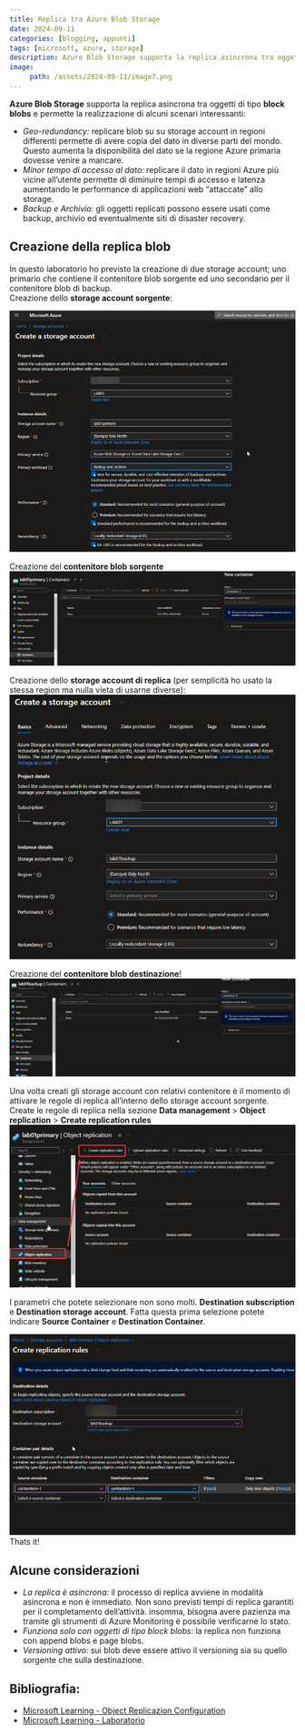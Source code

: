 ```yaml
---
title: Replica tra Azure Blob Storage
date: 2024-09-11
categories: [blogging, appunti]
tags: [microsoft, azure, storage]
description: Azure Blob Storage supporta la replica asincrona tra oggetti di tipo block blobs permettendo la realizzazione discenari interessanti per la ridondanza e il backup dei dati.
image:
     path: /assets/2024-09-11/image7.png
---
```


**Azure Blob Storage** supporta la replica asincrona tra oggetti di tipo **block blobs** e permette la realizzazione di alcuni scenari interessanti: 

- *Geo-redundancy:* replicare blob su su storage account in regioni differenti permette di avere copia del dato in diverse parti del mondo. Questo aumenta la disponibilità del dato se la regione Azure primaria dovesse venire a mancare.  
- *Minor tempo di accesso al dato:* replicare il dato in regioni Azure più vicine all’utente permette di diminuire tempi di accesso e latenza aumentando le performance di applicazioni web “attaccate” allo storage.  
- *Backup e Archivio:* gli oggetti replicati possono essere usati come backup, archivio ed eventualmente siti di disaster recovery.

## Creazione della replica blob

In questo laboratorio ho previsto la creazione di due storage account; uno primario che contiene il contenitore blob sorgente ed uno secondario per il contenitore blob di backup.  
Creazione dello **storage account sorgente**:

![](/assets/2024-09-11/image5.png)

Creazione del **contenitore blob sorgente**  
![](/assets/2024-09-11/image3.png)

Creazione dello **storage account di replica** (per semplicità ho usato la stessa region ma nulla vieta di usarne diverse):  
![](/assets/2024-09-11/image4.png)

Creazione del **contenitore blob destinazione**!
![](/assets/2024-09-11/image6.png)

Una volta creati gli storage account con relativi contenitore è il momento di attivare le regole di replica all’interno dello storage account sorgente.  
Create le regole di replica nella sezione **Data management** \>  **Object replication** \> **Create replication rules**  
![](/assets/2024-09-11/image2.png)

I parametri che potete selezionare non sono molti. **Destination subscription** e **Destination storage account**. Fatta questa prima selezione potete indicare **Source Container** e **Destination Container**.

![](/assets/2024-09-11/image1.png)
Thats it\!

## Alcune considerazioni 

- *La replica è asincrona:* il processo di replica avviene in modalità asincrona e non è immediato. Non sono previsti tempi di replica garantiti per il completamento dell’attività. insomma, bisogna avere pazienza ma tramite gli strumenti di Azure Monitoring è possibile verificarne lo stato.  
- *Funziona solo con oggetti di tipo block blobs:* la replica non funziona con append blobs e page blobs.  
- *Versioning attivo:* sui blob deve essere attivo il versioning sia su quello sorgente che sulla destinazione.

## Bibliografia: 

- [Microsoft Learning - Object Replicazion Configuration](https://learn.microsoft.com/it-it/azure/storage/blobs/object-replication-configure?tabs=portal)  
- [Microsoft Learning - Laboratorio](https://github.com/MicrosoftLearning/Secure-storage-for-Azure-Files-and-Azure-Blob-Storage/blob/master/Instructions/Labs/LAB_02b_storage_private_docs.md)  